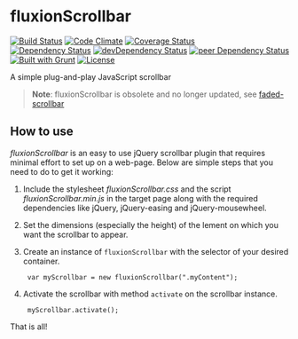 # fluxionScrollbar

[![Build Status](https://travis-ci.org/myTerminal/fluxionScrollbar.svg?branch=master)](https://travis-ci.org/myTerminal/fluxionScrollbar)
[![Code Climate](https://codeclimate.com/github/myTerminal/fluxionScrollbar.png)](https://codeclimate.com/github/myTerminal/fluxionScrollbar)
[![Coverage Status](https://img.shields.io/coveralls/myTerminal/fluxionScrollbar.svg)](https://coveralls.io/r/myTerminal/fluxionScrollbar?branch=master)  
[![Dependency Status](https://david-dm.org/myTerminal/fluxionScrollbar.svg)](https://david-dm.org/myTerminal/fluxionScrollbar)
[![devDependency Status](https://david-dm.org/myTerminal/fluxionScrollbar/dev-status.svg)](https://david-dm.org/myTerminal/fluxionScrollbar#info=devDependencies)
[![peer Dependency Status](https://david-dm.org/myTerminal/fluxionScrollbar/peer-status.svg)](https://david-dm.org/myTerminal/fluxionScrollbar#info=peerDependencies)  
[![Built with Grunt](https://cdn.gruntjs.com/builtwith.png)](http://gruntjs.com/)
[![License](https://img.shields.io/badge/LICENSE-GPL%20v3.0-blue.svg)](https://www.gnu.org/licenses/gpl.html)

A simple plug-and-play JavaScript scrollbar

> **Note**: fluxionScrollbar is obsolete and no longer updated, see [faded-scrollbar](https://github.com/myTerminal/faded-scrollbar)

## How to use

*fluxionScrollbar* is an easy to use jQuery scrollbar plugin that requires minimal effort to set up on a web-page. Below are simple steps that you need to do to get it working:

1. Include the stylesheet *fluxionScrollbar.css* and the script *fluxionScrollbar.min.js* in the target page along with the required dependencies like jQuery, jQuery-easing and jQuery-mousewheel.
2. Set the dimensions (especially the height) of the lement on which you want the scrollbar to appear.
3. Create an instance of `fluxionScrollbar` with the selector of your desired container.

		var myScrollbar = new fluxionScrollbar(".myContent");

4. Activate the scrollbar with method `activate` on the scrollbar instance.

		myScrollbar.activate();

That is all!
